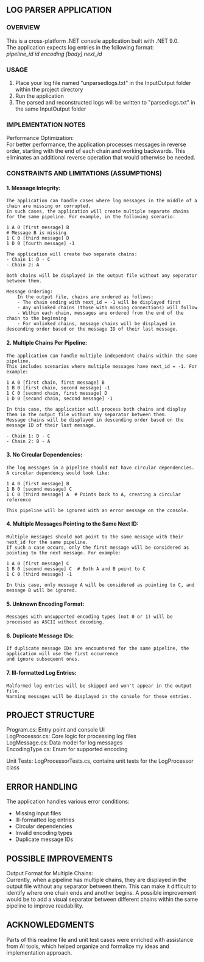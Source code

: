 
## LOG PARSER APPLICATION

### OVERVIEW
This is a cross-platform .NET console application built with .NET 9.0. <br />
The application expects log entries in the following format:<br />
<em>pipeline_id id encoding [body] next_id </em>

### USAGE
1. Place your log file named "unparsedlogs.txt" in the InputOutput folder within the project directory
2. Run the application
3. The parsed and reconstructed logs will be written to "parsedlogs.txt" in the same InputOutput folder

### IMPLEMENTATION NOTES
Performance Optimization: <br /> 
    For better performance, the application processes messages in reverse order, starting with the end of each chain and working backwards. 
    This eliminates an additional reverse operation that would otherwise be needed.

### CONSTRAINTS AND LIMITATIONS (ASSUMPTIONS)
#### 1. Message Integrity: 
    The application can handle cases where log messages in the middle of a chain are missing or corrupted. 
    In such cases, the application will create multiple separate chains for the same pipeline. For example, in the following scenario:
    
    1 A 0 [first message] B
    # Message B is missing
    1 C 0 [third message] D
    1 D 0 [fourth message] -1
    
    The application will create two separate chains:
    - Chain 1: D - C
    - Chain 2: A
    
    Both chains will be displayed in the output file without any separator between them.
    
    Message Ordering:
        In the output file, chains are ordered as follows:
        - The chain ending with next_id = -1 will be displayed first
        - Any unlinked chains (those with missing connections) will follow
        - Within each chain, messages are ordered from the end of the chain to the beginning
        - For unlinked chains, message chains will be displayed in descending order based on the message ID of their last message.

#### 2. Multiple Chains Per Pipeline:
    The application can handle multiple independent chains within the same pipeline.
    This includes scenarios where multiple messages have next_id = -1. For example:
    
    1 A 0 [first chain, first message] B
    1 B 0 [first chain, second message] -1
    1 C 0 [second chain, first message] D
    1 D 0 [second chain, second message] -1
    
    In this case, the application will process both chains and display them in the output file without any separator between them.
    Message chains will be displayed in descending order based on the message ID of their last message.

    - Chain 1: D - C
    - Chain 2: B - A

#### 3. No Circular Dependencies: 
    The log messages in a pipeline should not have circular dependencies. A circular dependency would look like:
    
    1 A 0 [first message] B
    1 B 0 [second message] C
    1 C 0 [third message] A  # Points back to A, creating a circular reference
    
    This pipeline will be ignored with an error message on the console.

#### 4. Multiple Messages Pointing to the Same Next ID:
    Multiple messages should not point to the same message with their next_id for the same pipeline. 
    If such a case occurs, only the first message will be considered as pointing to the next message. For example:
    
    1 A 0 [first message] C
    1 B 0 [second message] C  # Both A and B point to C
    1 C 0 [third message] -1
    
    In this case, only message A will be considered as pointing to C, and message B will be ignored.

#### 5. Unknown Encoding Format:
    Messages with unsupported encoding types (not 0 or 1) will be processed as ASCII without decoding.    

#### 6. Duplicate Message IDs:
    If duplicate message IDs are encountered for the same pipeline, the application will use the first occurrence 
    and ignore subsequent ones.

#### 7. Ill-formatted Log Entries:
    Malformed log entries will be skipped and won't appear in the output file.
    Warning messages will be displayed in the console for these entries.
    
## PROJECT STRUCTURE
Program.cs:      Entry point and console UI <br /> 
LogProcessor.cs: Core logic for processing log files <br /> 
LogMessage.cs:   Data model for log messages <br /> 
EncodingType.cs: Enum for supported encoding <br />

Unit Tests: LogProcessorTests.cs, contains unit tests for the LogProcessor class <br /> 

## ERROR HANDLING
The application handles various error conditions: <br /> 
- Missing input files <br /> 
- Ill-formatted log entries <br /> 
- Circular dependencies <br /> 
- Invalid encoding types <br /> 
- Duplicate message IDs  <br />

## POSSIBLE IMPROVEMENTS
Output Format for Multiple Chains: <br /> 
    Currently, when a pipeline has multiple chains, they are displayed in the output file without any separator between them. 
    This can make it difficult to identify where one chain ends and another begins. 
    A possible improvement would be to add a visual separator between different chains within the same pipeline to improve readability. 

## ACKNOWLEDGMENTS
Parts of this readme file and unit test cases were enriched with assistance from AI tools, which helped organize and formalize my ideas and implementation approach.
